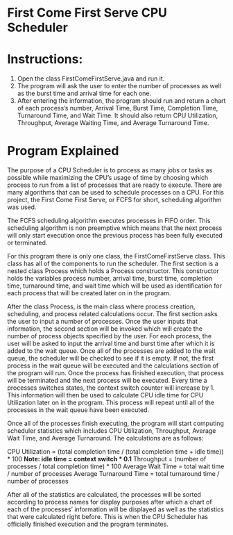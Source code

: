 # First Come First Serve CPU Scheduler

# Instructions:
1.  Open the class FirstComeFirstServe.java and run it.
2.  The program will ask the user to enter the number of processes as well as the burst time and arrival time for each one.
3.  After entering the information, the program should run and return a chart of each process’s number, Arrival Time, Burst Time, Completion Time, Turnaround Time, and Wait Time. It should also return CPU Utilization, Throughput, Average Waiting Time, and Average Turnaround Time.

# Program Explained

The purpose of a CPU Scheduler is to process as many jobs or tasks as possible while maximizing the CPU’s usage of time by choosing which process to run from a list of processes that are ready to execute. There are many algorithms that can be used to schedule processes on a CPU. For this project, the First Come First Serve, or FCFS for short, scheduling algorithm was used. 

The FCFS scheduling algorithm executes processes in FIFO order. This scheduling algorithm is non preemptive which means that the next process will only start execution once the previous process has been fully executed or terminated. 

For this program there is only one class, the FirstComeFirstServe class. This class has all of the components to run the scheduler. The first section is a nested class Process which holds a Process constructor. This constructor holds the variables process number, arrival time, burst time, completion time, turnaround time, and wait time which will be used as identification for each process that will be created later on in the program. 

After the class Process, is the main class where process creation, scheduling, and process related calculations occur. The first section asks the user to input a number of processes. Once the user inputs that information, the second section will be invoked which will create the number of process objects specified by the user. For each process, the user will be asked to input the arrival time and burst time after which it is added to the wait queue. Once all of the processes are added to the wait queue, the scheduler will be checked to see if it is empty. If not, the first process in the wait queue will be executed and the calculations section of the program will run. Once the process has finished execution, that process will be terminated and the next process will be executed. Every time a processes switches states, the context switch counter will increase by 1. This information will then be used to calculate CPU idle time for CPU Utilization later on in the program. This process will repeat until all of the processes in the wait queue have been executed. 

Once all of the processes finish executing, the program will start computing scheduler statistics which includes CPU Utilization, Throughput, Average Wait Time, and Average Turnaround. The calculations are as follows:

CPU Utilization = (total completion time / (total completion time + idle time)) * 100
**Note: idle time = context switch * 0.1**
Throughput = (number of processes / total completion time) * 100
Average Wait Time = total wait time / number of processes
Average Turnaround Time = total turnaround time / number of processes

After all of the statistics are calculated, the processes will be sorted according to process names for display purposes after which a chart of each of the processes’ information will be displayed as well as the statistics that were calculated right before. This is when the CPU Scheduler has officially finished execution and the program terminates. 
